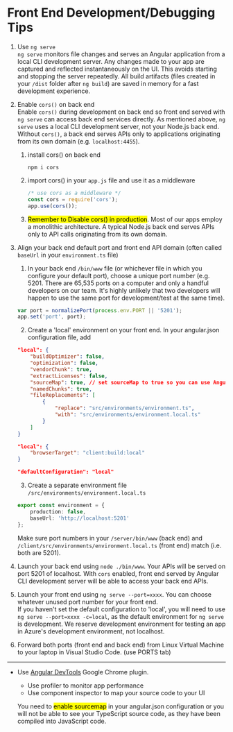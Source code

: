 # Front End Development/Debugging Tips

1. Use <code>ng serve</code><br>
<code>ng serve</code> monitors file changes and serves an Angular application from a local CLI development server. Any changes made to your app are captured and reflected instantaneously on the UI. This avoids starting and stopping the server repeatedly. All build artifacts (files created in your <code>/dist</code> folder after <code>ng build</code>) are saved in memory for a fast development experience.

2. Enable <code>cors()</code> on back end<br>
Enable <code>cors()</code> during development on back end so front end served with <code>ng serve</code> can access back end services directly. As mentioned above, <code>ng serve</code> uses a local CLI development server, not your Node.js back end. Without <code>cors()</code>, a back end serves APIs only to applications originating from its own domain (e.g. <code>localhost:4455</code>).
	1. install cors() on back end
		<pre class="command-line"><code>npm i cors</code></pre>

	2. import cors() in your <code>app.js</code> file and use it as a middleware
		```javascript
		/* use cors as a middleware */
		const cors = require('cors');
		app.use(cors());
		```
	3. <mark>Remember to Disable cors() in production</mark>. Most of our apps employ a monolithic architecture. A typical Node.js back end serves APIs only to API calls originating from its own domain.

3. Align your back end default port and front end API domain (often called <code>baseUrl</code> in your <code>environment.ts</code> file)

	1. In your back end <code>/bin/www</code> file (or whichever file in which you configure your default port), choose a unique port number (e.g. 5201. There are 65,535 ports on a computer and only a handful developers on our team. It's highly unlikely that two developers will happen to use the same port for development/test at the same time).
	```javascript
	var port = normalizePort(process.env.PORT || '5201');
	app.set('port', port);
	```
	2. Create a 'local' environment on your front end.
	In your angular.json configuration file, add
	```json
	"local": {
		"buildOptimizer": false,
		"optimization": false,
		"vendorChunk": true,
		"extractLicenses": false,
		"sourceMap": true, // set sourceMap to true so you can use Angular DevTools or chrome debugger to view source code.
		"namedChunks": true,
		"fileReplacements": [
			{
				"replace": "src/environments/environment.ts",
				"with": "src/environments/environment.local.ts"
			}
		]
	}
	```	

	```json
	"local": {
		"browserTarget": "client:build:local"
	}
	```

	```json
	"defaultConfiguration": "local"
	```
	
  	3. Create a separate environment file <code>/src/environments/environment.local.ts</code>
	```typescript
	export const environment = {
		production: false,
		baseUrl: 'http://localhost:5201'
	};
	```
	Make sure port numbers in your <code>/server/bin/www</code> (back end) and <code>/client/src/environments/environment.local.ts</code> (front end) match (i.e. both are 5201).

4. Launch your back end using <code>node ./bin/www</code>. Your APIs will be served on port 5201 of localhost. With <code>cors</code> enabled, front end served by Angular CLI development server will be able to access your back end APIs.

5. Launch your front end using <code>ng serve --port=xxxx</code>. You can choose whatever unused port number for your front end.<br>
If you haven't set the default configuration to 'local', you will need to use <code>ng serve --port=xxxx -c=local</code>, as the default environment for <code>ng serve</code> is development. We reserve development environment for testing an app in Azure's development environment, not localhost.

6. Forward both ports (front end and back end) from Linux Virtual Machine to your laptop in Visual Studio Code. (use PORTS tab)
***

- Use [Angular DevTools](https://chrome.google.com/webstore/detail/angular-devtools/ienfalfjdbdpebioblfackkekamfmbnh?hl=en-US) 
Google Chrome plugin.
	- Use profiler to monitor app performance
	- Use component inspector to map your source code to your UI

	You need to <mark>enable sourcemap</mark> in your angular.json configuration or you will not be able to see your TypeScript source code, as they have been compiled into JavaScript code.


